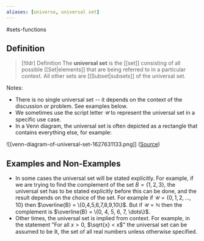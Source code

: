 ```yaml
---
aliases: [universe, universal set]
--- 
```

 #sets-functions 

## Definition 

> [!tldr] Definition
> The **universal set** is the [[set]] consisting of all possible [[Set|elements]] that are being referred to in a particular context. All other sets are [[Subset|subsets]] of the universal set. 

Notes: 
- There is no single universal set -- it depends on the context of the discussion or problem. See examples below. 
- We sometimes use the script letter $\mathcal{U}$ to represent the universal set in a specific use case. 
- In a Venn diagram, the universal set is often depicted as a rectangle that contains everything else, for example: 

![[venn-diagram-of-universal-set-1627631133.png]]
([Source](https://www.cuemath.com/algebra/universal-set/))
## Examples and Non-Examples

- In some cases the universal set will be stated explicitly. For example, if we are trying to find the complement of the set $B = \{1,2,3\}$, the universal set has to be stated explicitly before this can be done, and the result depends on the choice of the set. For example if $\mathcal{U} = \{0,1,2,\dots,10\}$ then $\overline{B} = \{0,4,5,6,7,8,9,10\}$. But if $\mathcal{U} = \mathbb{N}$ then the complement is $\overline{B} = \{0, 4, 5, 6, 7, \dots\}$. 
- Other times, the universal set is implied from context. For example, in the statement "For all $x>0$, $\sqrt{x} < x$" the universal set can be assumed to be $\mathbb{R}$, the set of all real numbers unless otherwise specified. 

